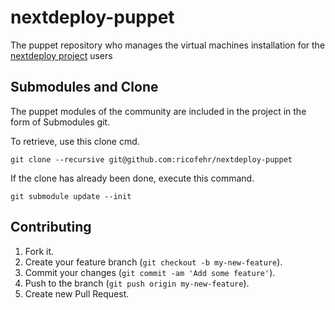 # nextdeploy-puppet
The puppet repository who manages the virtual machines installation for the [nextdeploy project](https://github.com/ricofehr/nextdeploy) users

## Submodules and Clone
The puppet modules of the community are included in the project in the form of Submodules git.

To retrieve, use this clone cmd.
```
git clone --recursive git@github.com:ricofehr/nextdeploy-puppet
```

If the clone has already been done, execute this command.
```
git submodule update --init
```

## Contributing

1. Fork it.
2. Create your feature branch (`git checkout -b my-new-feature`).
3. Commit your changes (`git commit -am 'Add some feature'`).
4. Push to the branch (`git push origin my-new-feature`).
5. Create new Pull Request.
